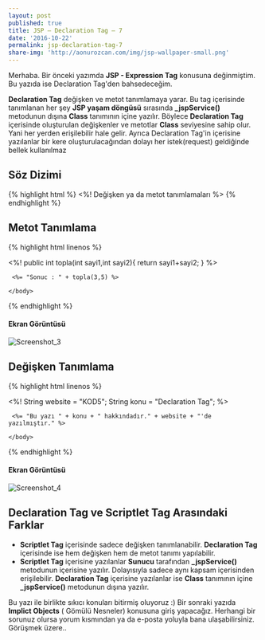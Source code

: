 ```yaml
---
layout: post
published: true
title: JSP – Declaration Tag – 7
date: '2016-10-22'
permalink: jsp-declaration-tag-7
share-img: 'http://aonurozcan.com/img/jsp-wallpaper-small.png'
---
```

Merhaba. Bir önceki yazımda **JSP - Expression Tag** konusuna değinmiştim. Bu yazıda ise Declaration Tag'den bahsedeceğim. 

**Declaration Tag** değişken ve metot tanımlamaya yarar. Bu tag içerisinde tanımlanan her şey **JSP yaşam döngüsü** sırasında **_jspService()** metodunun dışına **Class** tanımının içine yazılır. Böylece **Declaration Tag** içerisinde oluşturulan değişkenler ve metotlar **Class** seviyesine sahip olur. Yani her yerden erişilebilir hale gelir. Ayrıca Declaration Tag'in içerisine yazılanlar bir kere oluşturulacağından dolayı her istek(request) geldiğinde bellek kullanılmaz 

## Söz Dizimi

{% highlight html %}
	<%! Değişken ya da metot tanımlamaları %>
{% endhighlight %}

## Metot Tanımlama

{% highlight html linenos %}
<html>
	<head>
		<meta http-equiv="Content-Type" content="text/html; charset=UTF-8">
		<title>Directive Tags</title>
	</head>
	<body>
	<%!
		public int topla(int sayi1,int sayi2){
			return sayi1+sayi2;
		}
	 %>

	 <%= "Sonuc : " + topla(3,5) %>

	</body>
</html>
{% endhighlight %}

#### Ekran Görüntüsü 
![Screenshot_3](http://kod5.org/wp-content/uploads/Screenshot_33.png)

## Değişken Tanımlama

{% highlight html linenos %}
<html>
	<head>
		<meta http-equiv="Content-Type" content="text/html; charset=UTF-8">
		<title>Directive Tags</title>
	</head>
	<body>
	<%!
		String website = "KOD5";
		String konu = "Declaration Tag";
	 %>

	 <%= "Bu yazı " + konu + " hakkındadır." + website + "'de yazılmıştır." %>

	</body>
</html>
{% endhighlight %}

#### Ekran Görüntüsü
![Screenshot_4](http://kod5.org/wp-content/uploads/Screenshot_43.png)

## Declaration Tag ve Scriptlet Tag Arasındaki Farklar

*   **Scriptlet Tag** içerisinde sadece değişken tanımlanabilir. **Declaration Tag** içerisinde ise hem değişken hem de metot tanımı yapılabilir.
*   **Scriptlet Tag** içerisine yazılanlar **Sunucu** tarafından **_jspService()** metodunun içerisine yazılır. Dolayısıyla sadece aynı kapsam içerisinden erişilebilir. **Declaration Tag** içerisine yazılanlar ise **Class** tanımının içine **_jspService()** metodunun dışına yazılır.

Bu yazı ile birlikte sıkıcı konuları bitirmiş oluyoruz :) Bir sonraki yazıda **Implict Objects** ( Gömülü Nesneler) konusuna giriş yapacağız. Herhangi bir sorunuz olursa yorum kısmından ya da e-posta yoluyla bana ulaşabilirsiniz. Görüşmek üzere..
